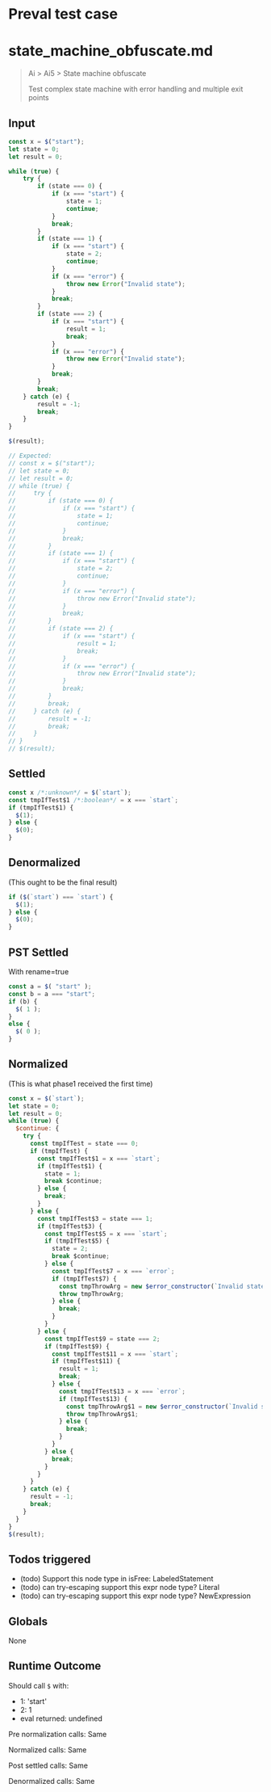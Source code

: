 # Preval test case

# state_machine_obfuscate.md

> Ai > Ai5 > State machine obfuscate
>
> Test complex state machine with error handling and multiple exit points

## Input

`````js filename=intro
const x = $("start");
let state = 0;
let result = 0;

while (true) {
    try {
        if (state === 0) {
            if (x === "start") {
                state = 1;
                continue;
            }
            break;
        }
        if (state === 1) {
            if (x === "start") {
                state = 2;
                continue;
            }
            if (x === "error") {
                throw new Error("Invalid state");
            }
            break;
        }
        if (state === 2) {
            if (x === "start") {
                result = 1;
                break;
            }
            if (x === "error") {
                throw new Error("Invalid state");
            }
            break;
        }
        break;
    } catch (e) {
        result = -1;
        break;
    }
}

$(result);

// Expected:
// const x = $("start");
// let state = 0;
// let result = 0;
// while (true) {
//     try {
//         if (state === 0) {
//             if (x === "start") {
//                 state = 1;
//                 continue;
//             }
//             break;
//         }
//         if (state === 1) {
//             if (x === "start") {
//                 state = 2;
//                 continue;
//             }
//             if (x === "error") {
//                 throw new Error("Invalid state");
//             }
//             break;
//         }
//         if (state === 2) {
//             if (x === "start") {
//                 result = 1;
//                 break;
//             }
//             if (x === "error") {
//                 throw new Error("Invalid state");
//             }
//             break;
//         }
//         break;
//     } catch (e) {
//         result = -1;
//         break;
//     }
// }
// $(result);
`````


## Settled


`````js filename=intro
const x /*:unknown*/ = $(`start`);
const tmpIfTest$1 /*:boolean*/ = x === `start`;
if (tmpIfTest$1) {
  $(1);
} else {
  $(0);
}
`````


## Denormalized
(This ought to be the final result)

`````js filename=intro
if ($(`start`) === `start`) {
  $(1);
} else {
  $(0);
}
`````


## PST Settled
With rename=true

`````js filename=intro
const a = $( "start" );
const b = a === "start";
if (b) {
  $( 1 );
}
else {
  $( 0 );
}
`````


## Normalized
(This is what phase1 received the first time)

`````js filename=intro
const x = $(`start`);
let state = 0;
let result = 0;
while (true) {
  $continue: {
    try {
      const tmpIfTest = state === 0;
      if (tmpIfTest) {
        const tmpIfTest$1 = x === `start`;
        if (tmpIfTest$1) {
          state = 1;
          break $continue;
        } else {
          break;
        }
      } else {
        const tmpIfTest$3 = state === 1;
        if (tmpIfTest$3) {
          const tmpIfTest$5 = x === `start`;
          if (tmpIfTest$5) {
            state = 2;
            break $continue;
          } else {
            const tmpIfTest$7 = x === `error`;
            if (tmpIfTest$7) {
              const tmpThrowArg = new $error_constructor(`Invalid state`);
              throw tmpThrowArg;
            } else {
              break;
            }
          }
        } else {
          const tmpIfTest$9 = state === 2;
          if (tmpIfTest$9) {
            const tmpIfTest$11 = x === `start`;
            if (tmpIfTest$11) {
              result = 1;
              break;
            } else {
              const tmpIfTest$13 = x === `error`;
              if (tmpIfTest$13) {
                const tmpThrowArg$1 = new $error_constructor(`Invalid state`);
                throw tmpThrowArg$1;
              } else {
                break;
              }
            }
          } else {
            break;
          }
        }
      }
    } catch (e) {
      result = -1;
      break;
    }
  }
}
$(result);
`````


## Todos triggered


- (todo) Support this node type in isFree: LabeledStatement
- (todo) can try-escaping support this expr node type? Literal
- (todo) can try-escaping support this expr node type? NewExpression


## Globals


None


## Runtime Outcome


Should call `$` with:
 - 1: 'start'
 - 2: 1
 - eval returned: undefined

Pre normalization calls: Same

Normalized calls: Same

Post settled calls: Same

Denormalized calls: Same
